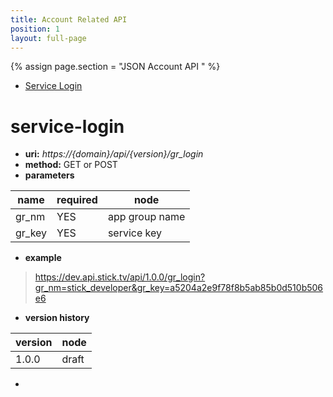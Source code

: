 ```yaml
---
title: Account Related API
position: 1
layout: full-page
---
```

{% assign page.section = "JSON Account API " %}
- [Service Login](#service-login)


# service-login
+ **uri:**  *https://{domain}/api/{version}/gr_login*
+ **method:** GET or POST 
+ **parameters**

>
|name|required|node|
|---|---|-|
|gr_nm|YES|app group name|
|gr_key|YES|service key|

+ **example**

> https://dev.api.stick.tv/api/1.0.0/gr_login?gr_nm=stick_developer&gr_key=a5204a2e9f78f8b5ab85b0d510b506e6

+ **version history**

> 
|version|node|
|---|---|
|1.0.0|draft|


-

